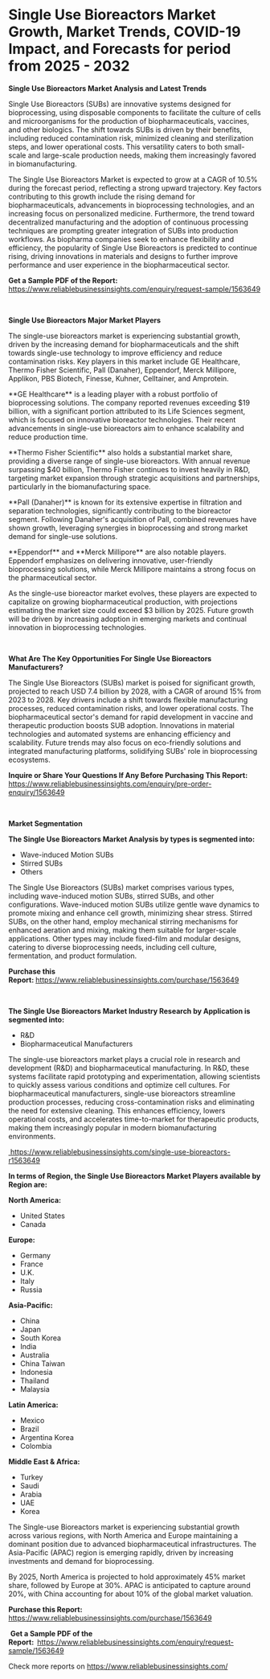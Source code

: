 <p><h1>Single Use Bioreactors Market Growth, Market Trends, COVID-19 Impact, and Forecasts for period from 2025 - 2032</h1></p><p><strong>Single Use Bioreactors Market Analysis and Latest Trends</strong></p>
<p><p>Single Use Bioreactors (SUBs) are innovative systems designed for bioprocessing, using disposable components to facilitate the culture of cells and microorganisms for the production of biopharmaceuticals, vaccines, and other biologics. The shift towards SUBs is driven by their benefits, including reduced contamination risk, minimized cleaning and sterilization steps, and lower operational costs. This versatility caters to both small-scale and large-scale production needs, making them increasingly favored in biomanufacturing.</p><p>The Single Use Bioreactors Market is expected to grow at a CAGR of 10.5% during the forecast period, reflecting a strong upward trajectory. Key factors contributing to this growth include the rising demand for biopharmaceuticals, advancements in bioprocessing technologies, and an increasing focus on personalized medicine. Furthermore, the trend toward decentralized manufacturing and the adoption of continuous processing techniques are prompting greater integration of SUBs into production workflows. As biopharma companies seek to enhance flexibility and efficiency, the popularity of Single Use Bioreactors is predicted to continue rising, driving innovations in materials and designs to further improve performance and user experience in the biopharmaceutical sector.</p></p>
<p><strong>Get a Sample PDF of the Report:&nbsp;</strong> <a href="https://www.reliablebusinessinsights.com/enquiry/request-sample/1563649?utm_campaign=2245&utm_medium=2&utm_source=Github&utm_content=ia&utm_term=23022025&utm_id=single-use-bioreactors">https://www.reliablebusinessinsights.com/enquiry/request-sample/1563649</a></p>
<p>&nbsp;</p>
<p><strong>Single Use Bioreactors Major Market Players</strong></p>
<p><p>The single-use bioreactors market is experiencing substantial growth, driven by the increasing demand for biopharmaceuticals and the shift towards single-use technology to improve efficiency and reduce contamination risks. Key players in this market include GE Healthcare, Thermo Fisher Scientific, Pall (Danaher), Eppendorf, Merck Millipore, Applikon, PBS Biotech, Finesse, Kuhner, Celltainer, and Amprotein.</p><p>**GE Healthcare** is a leading player with a robust portfolio of bioprocessing solutions. The company reported revenues exceeding $19 billion, with a significant portion attributed to its Life Sciences segment, which is focused on innovative bioreactor technologies. Their recent advancements in single-use bioreactors aim to enhance scalability and reduce production time.</p><p>**Thermo Fisher Scientific** also holds a substantial market share, providing a diverse range of single-use bioreactors. With annual revenue surpassing $40 billion, Thermo Fisher continues to invest heavily in R&D, targeting market expansion through strategic acquisitions and partnerships, particularly in the biomanufacturing space.</p><p>**Pall (Danaher)** is known for its extensive expertise in filtration and separation technologies, significantly contributing to the bioreactor segment. Following Danaher's acquisition of Pall, combined revenues have shown growth, leveraging synergies in bioprocessing and strong market demand for single-use solutions.</p><p>**Eppendorf** and **Merck Millipore** are also notable players. Eppendorf emphasizes on delivering innovative, user-friendly bioprocessing solutions, while Merck Millipore maintains a strong focus on the pharmaceutical sector.</p><p>As the single-use bioreactor market evolves, these players are expected to capitalize on growing biopharmaceutical production, with projections estimating the market size could exceed $3 billion by 2025. Future growth will be driven by increasing adoption in emerging markets and continual innovation in bioprocessing technologies.</p></p>
<p>&nbsp;</p>
<p><strong>What Are The Key Opportunities For Single Use Bioreactors Manufacturers?</strong></p>
<p><p>The Single Use Bioreactors (SUBs) market is poised for significant growth, projected to reach USD 7.4 billion by 2028, with a CAGR of around 15% from 2023 to 2028. Key drivers include a shift towards flexible manufacturing processes, reduced contamination risks, and lower operational costs. The biopharmaceutical sector's demand for rapid development in vaccine and therapeutic production boosts SUB adoption. Innovations in material technologies and automated systems are enhancing efficiency and scalability. Future trends may also focus on eco-friendly solutions and integrated manufacturing platforms, solidifying SUBs' role in bioprocessing ecosystems.</p></p>
<p><strong>Inquire or Share Your Questions If Any Before Purchasing This Report:</strong> <a href="https://www.reliablebusinessinsights.com/enquiry/pre-order-enquiry/1563649?utm_campaign=2245&utm_medium=2&utm_source=Github&utm_content=ia&utm_term=23022025&utm_id=single-use-bioreactors">https://www.reliablebusinessinsights.com/enquiry/pre-order-enquiry/1563649</a></p>
<p>&nbsp;</p>
<p><strong>Market Segmentation</strong></p>
<p><strong>The Single Use Bioreactors Market Analysis by types is segmented into:</strong></p>
<p><ul><li>Wave-induced Motion SUBs</li><li>Stirred SUBs</li><li>Others</li></ul></p>
<p><p>The Single Use Bioreactors (SUBs) market comprises various types, including wave-induced motion SUBs, stirred SUBs, and other configurations. Wave-induced motion SUBs utilize gentle wave dynamics to promote mixing and enhance cell growth, minimizing shear stress. Stirred SUBs, on the other hand, employ mechanical stirring mechanisms for enhanced aeration and mixing, making them suitable for larger-scale applications. Other types may include fixed-film and modular designs, catering to diverse bioprocessing needs, including cell culture, fermentation, and product formulation.</p></p>
<p><strong>Purchase this Report:&nbsp;</strong><a href="https://www.reliablebusinessinsights.com/purchase/1563649?utm_campaign=2245&utm_medium=2&utm_source=Github&utm_content=ia&utm_term=23022025&utm_id=single-use-bioreactors">https://www.reliablebusinessinsights.com/purchase/1563649</a></p>
<p>&nbsp;</p>
<p><strong>The Single Use Bioreactors Market Industry Research by Application is segmented into:</strong></p>
<p><ul><li>R&D</li><li>Biopharmaceutical Manufacturers</li></ul></p>
<p><p>The single-use bioreactors market plays a crucial role in research and development (R&D) and biopharmaceutical manufacturing. In R&D, these systems facilitate rapid prototyping and experimentation, allowing scientists to quickly assess various conditions and optimize cell cultures. For biopharmaceutical manufacturers, single-use bioreactors streamline production processes, reducing cross-contamination risks and eliminating the need for extensive cleaning. This enhances efficiency, lowers operational costs, and accelerates time-to-market for therapeutic products, making them increasingly popular in modern biomanufacturing environments.</p></p>
<p><a href="https://www.reliablebusinessinsights.com/single-use-bioreactors-r1563649?utm_campaign=2245&utm_medium=2&utm_source=Github&utm_content=ia&utm_term=23022025&utm_id=single-use-bioreactors">&nbsp;https://www.reliablebusinessinsights.com/single-use-bioreactors-r1563649</a></p>
<p><strong>In terms of Region, the Single Use Bioreactors Market Players available by Region are:</strong></p>
<p>
    <p> <strong> North America: </strong>
        <ul>
            <li>United States</li>
            <li>Canada</li>
        </ul>
        </p> 
    <p> <strong> Europe: </strong>
        <ul>
            <li>Germany</li>
            <li>France</li>
            <li>U.K.</li>
            <li>Italy</li>
            <li>Russia</li>
        </ul>
        </p> 
    <p> <strong> Asia-Pacific: </strong>
        <ul>
            <li>China</li>
            <li>Japan</li>
            <li>South Korea</li>
            <li>India</li>
            <li>Australia</li>
            <li>China Taiwan</li>
            <li>Indonesia</li>
            <li>Thailand</li>
            <li>Malaysia</li>
        </ul>
        </p> 
    <p> <strong> Latin America: </strong>
        <ul>
            <li>Mexico</li>
            <li>Brazil</li>
            <li>Argentina Korea</li>
            <li>Colombia</li>
        </ul>
        </p> 
    <p> <strong> Middle East & Africa: </strong>
        <ul>
            <li>Turkey</li>
            <li>Saudi</li>
            <li>Arabia</li>
            <li>UAE</li>
            <li>Korea</li>
        </ul>
    </p>
    </p>
<p><p>The Single-use Bioreactors market is experiencing substantial growth across various regions, with North America and Europe maintaining a dominant position due to advanced biopharmaceutical infrastructures. The Asia-Pacific (APAC) region is emerging rapidly, driven by increasing investments and demand for bioprocessing. </p><p>By 2025, North America is projected to hold approximately 45% market share, followed by Europe at 30%. APAC is anticipated to capture around 20%, with China accounting for about 10% of the global market valuation.</p></p>
<p><strong>Purchase this Report: </strong><a href="https://www.reliablebusinessinsights.com/purchase/1563649?utm_campaign=2245&utm_medium=2&utm_source=Github&utm_content=ia&utm_term=23022025&utm_id=single-use-bioreactors">https://www.reliablebusinessinsights.com/purchase/1563649</a></p>
<p>&nbsp;<strong>Get a Sample PDF of the Report:&nbsp;&nbsp;</strong><a href="https://www.reliablebusinessinsights.com/enquiry/request-sample/1563649?utm_campaign=2245&utm_medium=2&utm_source=Github&utm_content=ia&utm_term=23022025&utm_id=single-use-bioreactors">https://www.reliablebusinessinsights.com/enquiry/request-sample/1563649</a></p>
<p><strong></strong></p>
<p>Check more reports on <a href="https://www.reliablebusinessinsights.com/?utm_campaign=2245&utm_medium=2&utm_source=Github&utm_content=ia&utm_term=23022025&utm_id=single-use-bioreactors">https://www.reliablebusinessinsights.com/</a></p>